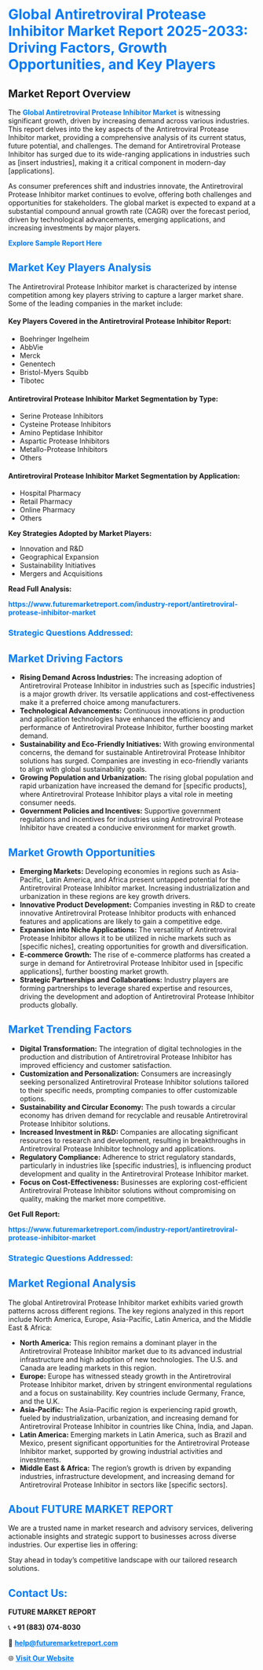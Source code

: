 <h1 style="color: #007BFF;">Global Antiretroviral Protease Inhibitor Market Report 2025-2033: Driving Factors, Growth Opportunities, and Key Players</h1>

<section id="overview">
<h2>Market Report Overview</h2>
<p>The <a href="https://www.futuremarketreport.com/industry-report/antiretroviral-protease-inhibitor-market" style="color: #007BFF; text-decoration: none;"><strong>Global Antiretroviral Protease Inhibitor Market</strong></a> is witnessing significant growth, driven by increasing demand across various industries. This report delves into the key aspects of the Antiretroviral Protease Inhibitor market, providing a comprehensive analysis of its current status, future potential, and challenges. The demand for Antiretroviral Protease Inhibitor has surged due to its wide-ranging applications in industries such as [insert industries], making it a critical component in modern-day [applications].</p>
<p>As consumer preferences shift and industries innovate, the Antiretroviral Protease Inhibitor market continues to evolve, offering both challenges and opportunities for stakeholders. The global market is expected to expand at a substantial compound annual growth rate (CAGR) over the forecast period, driven by technological advancements, emerging applications, and increasing investments by major players.</p>
</section>

<section id="overview">
<p><a href="https://www.futuremarketreport.com/request-sample/reportId=79490" style="color: #007BFF; text-decoration: none;"><strong>Explore Sample Report Here</strong></a></p>
</section>

<section id="key-players">
<h2 style="color: #007BFF;">Market Key Players Analysis</h2>
<p>The Antiretroviral Protease Inhibitor market is characterized by intense competition among key players striving to capture a larger market share. Some of the leading companies in the market include:</p>
<h4>Key Players Covered in the Antiretroviral Protease Inhibitor Report:</h4>
<ul><li>Boehringer Ingelheim</li><li>AbbVie</li><li>Merck</li><li>Genentech</li><li>Bristol-Myers Squibb</li><li>Tibotec</li></ul>
<h4>Antiretroviral Protease Inhibitor Market Segmentation by Type:</h4>
<ul><li>Serine Protease Inhibitors</li><li>Cysteine Protease Inhibitors</li><li>Amino Peptidase Inhibitor</li><li>Aspartic Protease Inhibitors</li><li>Metallo-Protease Inhibitors</li><li>Others</li></ul>

<h4>Antiretroviral Protease Inhibitor Market Segmentation by Application:</h4>
<ul><li>Hospital Pharmacy</li><li>Retail Pharmacy</li><li>Online Pharmacy</li><li>Others</li></ul>
<p><strong>Key Strategies Adopted by Market Players:</strong></p>
<ul>
<li>Innovation and R&D</li>
<li>Geographical Expansion</li>
<li>Sustainability Initiatives</li>
<li>Mergers and Acquisitions</li>
</ul>
</section>

<section>
<p><strong>Read Full Analysis: </strong></p><a href="https://www.futuremarketreport.com/industry-report/antiretroviral-protease-inhibitor-market" style="color: #007BFF; text-decoration: none;"><strong>https://www.futuremarketreport.com/industry-report/antiretroviral-protease-inhibitor-market</strong></a>
<h3 style="color: #007BFF;">Strategic Questions Addressed:</h3>
</section>

<section id="driving-factors">
<h2 style="color: #007BFF;">Market Driving Factors</h2>
<ul>
<li><strong>Rising Demand Across Industries:</strong> The increasing adoption of Antiretroviral Protease Inhibitor in industries such as [specific industries] is a major growth driver. Its versatile applications and cost-effectiveness make it a preferred choice among manufacturers.</li>
<li><strong>Technological Advancements:</strong> Continuous innovations in production and application technologies have enhanced the efficiency and performance of Antiretroviral Protease Inhibitor, further boosting market demand.</li>
<li><strong>Sustainability and Eco-Friendly Initiatives:</strong> With growing environmental concerns, the demand for sustainable Antiretroviral Protease Inhibitor solutions has surged. Companies are investing in eco-friendly variants to align with global sustainability goals.</li>
<li><strong>Growing Population and Urbanization:</strong> The rising global population and rapid urbanization have increased the demand for [specific products], where Antiretroviral Protease Inhibitor plays a vital role in meeting consumer needs.</li>
<li><strong>Government Policies and Incentives:</strong> Supportive government regulations and incentives for industries using Antiretroviral Protease Inhibitor have created a conducive environment for market growth.</li>
</ul>
</section>

<section id="growth-opportunities">
<h2 style="color: #007BFF;">Market Growth Opportunities</h2>
<ul>
<li><strong>Emerging Markets:</strong> Developing economies in regions such as Asia-Pacific, Latin America, and Africa present untapped potential for the Antiretroviral Protease Inhibitor market. Increasing industrialization and urbanization in these regions are key growth drivers.</li>
<li><strong>Innovative Product Development:</strong> Companies investing in R&D to create innovative Antiretroviral Protease Inhibitor products with enhanced features and applications are likely to gain a competitive edge.</li>
<li><strong>Expansion into Niche Applications:</strong> The versatility of Antiretroviral Protease Inhibitor allows it to be utilized in niche markets such as [specific niches], creating opportunities for growth and diversification.</li>
<li><strong>E-commerce Growth:</strong> The rise of e-commerce platforms has created a surge in demand for Antiretroviral Protease Inhibitor used in [specific applications], further boosting market growth.</li>
<li><strong>Strategic Partnerships and Collaborations:</strong> Industry players are forming partnerships to leverage shared expertise and resources, driving the development and adoption of Antiretroviral Protease Inhibitor products globally.</li>
</ul>
</section>

<section id="trending-factors">
<h2 style="color: #007BFF;">Market Trending Factors</h2>
<ul>
<li><strong>Digital Transformation:</strong> The integration of digital technologies in the production and distribution of Antiretroviral Protease Inhibitor has improved efficiency and customer satisfaction.</li>
<li><strong>Customization and Personalization:</strong> Consumers are increasingly seeking personalized Antiretroviral Protease Inhibitor solutions tailored to their specific needs, prompting companies to offer customizable options.</li>
<li><strong>Sustainability and Circular Economy:</strong> The push towards a circular economy has driven demand for recyclable and reusable Antiretroviral Protease Inhibitor solutions.</li>
<li><strong>Increased Investment in R&D:</strong> Companies are allocating significant resources to research and development, resulting in breakthroughs in Antiretroviral Protease Inhibitor technology and applications.</li>
<li><strong>Regulatory Compliance:</strong> Adherence to strict regulatory standards, particularly in industries like [specific industries], is influencing product development and quality in the Antiretroviral Protease Inhibitor market.</li>
<li><strong>Focus on Cost-Effectiveness:</strong> Businesses are exploring cost-efficient Antiretroviral Protease Inhibitor solutions without compromising on quality, making the market more competitive.</li>
</ul>
</section>

<section>
<p><strong>Get Full Report: </strong></p><a href="https://www.futuremarketreport.com/industry-report/antiretroviral-protease-inhibitor-market" style="color: #007BFF; text-decoration: none;"><strong>https://www.futuremarketreport.com/industry-report/antiretroviral-protease-inhibitor-market</strong></a>
<h3 style="color: #007BFF;">Strategic Questions Addressed:</h3>
</section>


<section id="regional-analysis">
<h2 style="color: #007BFF;">Market Regional Analysis</h2>
<p>The global Antiretroviral Protease Inhibitor market exhibits varied growth patterns across different regions. The key regions analyzed in this report include North America, Europe, Asia-Pacific, Latin America, and the Middle East & Africa:</p>
<ul>
<li><strong>North America:</strong> This region remains a dominant player in the Antiretroviral Protease Inhibitor market due to its advanced industrial infrastructure and high adoption of new technologies. The U.S. and Canada are leading markets in this region.</li>
<li><strong>Europe:</strong> Europe has witnessed steady growth in the Antiretroviral Protease Inhibitor market, driven by stringent environmental regulations and a focus on sustainability. Key countries include Germany, France, and the U.K.</li>
<li><strong>Asia-Pacific:</strong> The Asia-Pacific region is experiencing rapid growth, fueled by industrialization, urbanization, and increasing demand for Antiretroviral Protease Inhibitor in countries like China, India, and Japan.</li>
<li><strong>Latin America:</strong> Emerging markets in Latin America, such as Brazil and Mexico, present significant opportunities for the Antiretroviral Protease Inhibitor market, supported by growing industrial activities and investments.</li>
<li><strong>Middle East & Africa:</strong> The region’s growth is driven by expanding industries, infrastructure development, and increasing demand for Antiretroviral Protease Inhibitor in sectors like [specific sectors].</li>
</ul>
</section>

<footer>
<h2 style="color: #007BFF;">About FUTURE MARKET REPORT</h2>
<p>We are a trusted name in market research and advisory services, delivering actionable insights and strategic support to businesses across diverse industries. Our expertise lies in offering:</p>

<p>Stay ahead in today’s competitive landscape with our tailored research solutions.</p>

<h2 style="color: #007BFF;">Contact Us:</h2>
<p><strong>FUTURE MARKET REPORT</strong></p>
<p>📞 <strong>+91 (883) 074-8030</strong></p>
<p>📧 <strong><a href="mailto:help@futuremarketreport.com" style="color: #007BFF;">help@futuremarketreport.com</a></strong></p>
<p>🌐 <strong><a href="https://www.futuremarketreport.com/" style="color: #007BFF;">Visit Our Website</a></strong></p>
</footer>